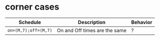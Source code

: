# corner cases

| Schedule | Description | Behavior |
| --- | --- | --- |
| `on=(M,7);off=(M,7)` | On and Off times are the same | ? |
